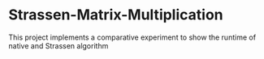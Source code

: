 # Strassen-Matrix-Multiplication
This project implements a comparative experiment to show the runtime of native and Strassen algorithm
